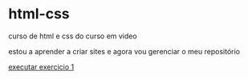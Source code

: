 # html-css
 curso de html e css do curso em video

estou a aprender a criar sites e agora vou gerenciar o meu repositório

<a href="https://ricardocn99.github.io/html-css/exercicios/ex.001/"> executar exercicio 1 <a>
